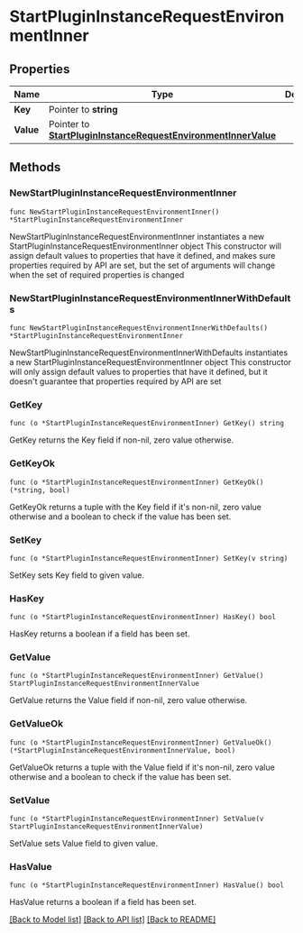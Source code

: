 # StartPluginInstanceRequestEnvironmentInner

## Properties

Name | Type | Description | Notes
------------ | ------------- | ------------- | -------------
**Key** | Pointer to **string** |  | [optional] 
**Value** | Pointer to [**StartPluginInstanceRequestEnvironmentInnerValue**](StartPluginInstanceRequestEnvironmentInnerValue.md) |  | [optional] 

## Methods

### NewStartPluginInstanceRequestEnvironmentInner

`func NewStartPluginInstanceRequestEnvironmentInner() *StartPluginInstanceRequestEnvironmentInner`

NewStartPluginInstanceRequestEnvironmentInner instantiates a new StartPluginInstanceRequestEnvironmentInner object
This constructor will assign default values to properties that have it defined,
and makes sure properties required by API are set, but the set of arguments
will change when the set of required properties is changed

### NewStartPluginInstanceRequestEnvironmentInnerWithDefaults

`func NewStartPluginInstanceRequestEnvironmentInnerWithDefaults() *StartPluginInstanceRequestEnvironmentInner`

NewStartPluginInstanceRequestEnvironmentInnerWithDefaults instantiates a new StartPluginInstanceRequestEnvironmentInner object
This constructor will only assign default values to properties that have it defined,
but it doesn't guarantee that properties required by API are set

### GetKey

`func (o *StartPluginInstanceRequestEnvironmentInner) GetKey() string`

GetKey returns the Key field if non-nil, zero value otherwise.

### GetKeyOk

`func (o *StartPluginInstanceRequestEnvironmentInner) GetKeyOk() (*string, bool)`

GetKeyOk returns a tuple with the Key field if it's non-nil, zero value otherwise
and a boolean to check if the value has been set.

### SetKey

`func (o *StartPluginInstanceRequestEnvironmentInner) SetKey(v string)`

SetKey sets Key field to given value.

### HasKey

`func (o *StartPluginInstanceRequestEnvironmentInner) HasKey() bool`

HasKey returns a boolean if a field has been set.

### GetValue

`func (o *StartPluginInstanceRequestEnvironmentInner) GetValue() StartPluginInstanceRequestEnvironmentInnerValue`

GetValue returns the Value field if non-nil, zero value otherwise.

### GetValueOk

`func (o *StartPluginInstanceRequestEnvironmentInner) GetValueOk() (*StartPluginInstanceRequestEnvironmentInnerValue, bool)`

GetValueOk returns a tuple with the Value field if it's non-nil, zero value otherwise
and a boolean to check if the value has been set.

### SetValue

`func (o *StartPluginInstanceRequestEnvironmentInner) SetValue(v StartPluginInstanceRequestEnvironmentInnerValue)`

SetValue sets Value field to given value.

### HasValue

`func (o *StartPluginInstanceRequestEnvironmentInner) HasValue() bool`

HasValue returns a boolean if a field has been set.


[[Back to Model list]](../README.md#documentation-for-models) [[Back to API list]](../README.md#documentation-for-api-endpoints) [[Back to README]](../README.md)


